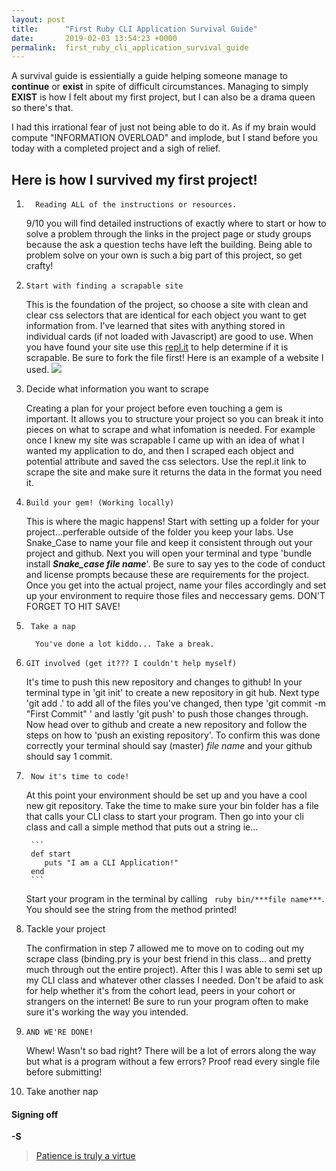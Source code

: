 ```yaml
---
layout: post
title:      "First Ruby CLI Application Survival Guide"
date:       2019-02-03 13:54:23 +0000
permalink:  first_ruby_cli_application_survival_guide
---
```



A survival guide is essientially a guide helping someone manage to **continue** or **exist** in spite of difficult circumstances. Managing to simply **EXIST** is how I felt about my first project, but I can also be a drama queen so there's that.

I had this irrational fear of just not being able to do it. As if my brain would compute "INFORMATION OVERLOAD" and implode, but I stand before you today with a completed project and a sigh of relief.


## Here is how I survived my first project!
		 
1. 		 Reading ALL of the instructions or resources. 

   9/10 you will find detailed instructions of exactly where to start or how to solve a problem through the links in the project page or study groups because the ask a question techs have left the building. Being able to problem solve on your own is such a big part of this project, so get crafty!
	
2.     Start with finding a scrapable site

    This is the foundation of the project, so choose a site with clean and clear css selectors that are identical for each object you want to get information from. I've learned that sites with anything stored in individual cards (if not loaded with Javascript) are good to use. When you have found your site use this [repl.it](https://repl.it/@jenn_leigh_hansen/ScraperChecker?language=ruby) to help determine if it is scrapable. Be sure to fork the file first! Here is an example of a website I used.
	![](https://www.freedieting.com/wp/wp-content/uploads/2017/01/homechef-recipes.jpg)
	
3.    Decide what information you want to scrape 

	    Creating a plan for your project before even touching a gem is important. It allows you to structure your project so you can break it into pieces on what to scrape and what infomation is needed. For example once I knew my site was scrapable I came up with an idea of what I wanted my application to do, and then I scraped each object and potential attribute and saved the css selectors. Use the repl.it link to scrape the site and make sure it returns the data in the format you need it.
			 
4.     Build your gem! (Working locally)  

    This is where the magic happens! Start with setting up a folder for your project...perferable outside of the folder you keep your labs. Use Snake_Case to name your file and keep it consistent through out your project and github. Next you will open your terminal and type 'bundle install ***Snake_case file name***'.	Be sure to say yes to the code of conduct and license prompts because these are requirements for the project. Once you get into the actual project, name your files accordingly and set up your environment to require those files and neccessary gems. DON'T FORGET TO HIT SAVE!
			
5.      Take a nap		

		 You've done a lot kiddo... Take a break.
		 
6.     GIT involved (get it??? I couldn't help myself)

    It's time to push this new repository and changes to github! In your terminal type in 'git init' to create a new repository in git hub. Next type 'git add .' to add all of the files you've changed, then type 'git commit -m "First Commit" ' and lastly 'git push' to push those changes through. Now head over to github and create a new repository and follow the steps on how to 'push an existing repository'. To confirm this was done correctly your terminal should say (master) *file name* and your github should say 1 commit.

7.      Now it's time to code!

    At this point your environment should be set up and you have a cool new git repository. Take the time to make sure your bin folder has a file that calls your CLI class to start your program. Then go into your cli class and call a simple method that puts out a string ie...
	
		``` 
		def start
		   puts "I am a CLI Application!"
		end 
		```			
	
	Start your program in the terminal by calling ` ruby bin/***file name***`. You should see the string from the method printed!
	
8.    Tackle your project
	
	    The confirmation in step 7 allowed me to move on to coding out my scrape class (binding.pry is your best friend in this class... and pretty much through out the entire project). After this I was able to semi set up my CLI class and whatever other classes I needed. Don't be afaid to ask for help whether it's from the cohort lead, peers in your cohort or strangers on the internet! Be sure to run your program often to make sure it's working the way you intended.
			
9.     AND WE'RE DONE!

      Whew! Wasn't so bad right? There will be a lot of errors along the way but what is a program without a few errors? Proof read every single file before submitting!
			
10.   Take another nap


#### Signing off
**-S**

> [Patience is truly a virtue](https://shawandamd.github.io/patience_is_truly_a_virtue)
	
	
		


